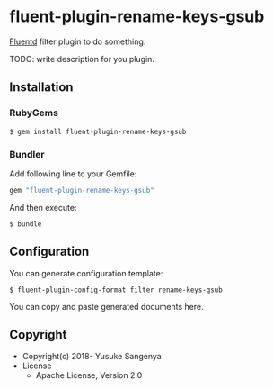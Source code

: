 # fluent-plugin-rename-keys-gsub

[Fluentd](https://fluentd.org/) filter plugin to do something.

TODO: write description for you plugin.

## Installation

### RubyGems

```
$ gem install fluent-plugin-rename-keys-gsub
```

### Bundler

Add following line to your Gemfile:

```ruby
gem "fluent-plugin-rename-keys-gsub"
```

And then execute:

```
$ bundle
```

## Configuration

You can generate configuration template:

```
$ fluent-plugin-config-format filter rename-keys-gsub
```

You can copy and paste generated documents here.

## Copyright

* Copyright(c) 2018- Yusuke Sangenya
* License
  * Apache License, Version 2.0
